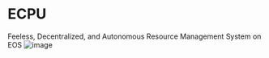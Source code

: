 # ECPU
Feeless, Decentralized, and Autonomous Resource Management System on EOS
![image](https://user-images.githubusercontent.com/51843516/143969408-172cd03e-3757-4535-aa2f-66fb6664d86c.png)
